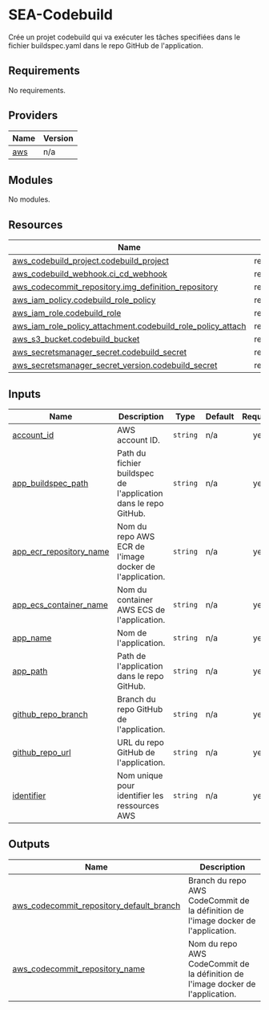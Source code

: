 # SEA-Codebuild
Crée un projet codebuild qui va exécuter les tâches specifiées dans le fichier buildspec.yaml dans le repo GitHub de l'application.
<!-- BEGIN_TF_DOCS -->
## Requirements

No requirements.

## Providers

| Name | Version |
|------|---------|
| <a name="provider_aws"></a> [aws](#provider\_aws) | n/a |

## Modules

No modules.

## Resources

| Name | Type |
|------|------|
| [aws_codebuild_project.codebuild_project](https://registry.terraform.io/providers/hashicorp/aws/latest/docs/resources/codebuild_project) | resource |
| [aws_codebuild_webhook.ci_cd_webhook](https://registry.terraform.io/providers/hashicorp/aws/latest/docs/resources/codebuild_webhook) | resource |
| [aws_codecommit_repository.img_definition_repository](https://registry.terraform.io/providers/hashicorp/aws/latest/docs/resources/codecommit_repository) | resource |
| [aws_iam_policy.codebuild_role_policy](https://registry.terraform.io/providers/hashicorp/aws/latest/docs/resources/iam_policy) | resource |
| [aws_iam_role.codebuild_role](https://registry.terraform.io/providers/hashicorp/aws/latest/docs/resources/iam_role) | resource |
| [aws_iam_role_policy_attachment.codebuild_role_policy_attach](https://registry.terraform.io/providers/hashicorp/aws/latest/docs/resources/iam_role_policy_attachment) | resource |
| [aws_s3_bucket.codebuild_bucket](https://registry.terraform.io/providers/hashicorp/aws/latest/docs/resources/s3_bucket) | resource |
| [aws_secretsmanager_secret.codebuild_secret](https://registry.terraform.io/providers/hashicorp/aws/latest/docs/resources/secretsmanager_secret) | resource |
| [aws_secretsmanager_secret_version.codebuild_secret](https://registry.terraform.io/providers/hashicorp/aws/latest/docs/resources/secretsmanager_secret_version) | resource |

## Inputs

| Name | Description | Type | Default | Required |
|------|-------------|------|---------|:--------:|
| <a name="input_account_id"></a> [account\_id](#input\_account\_id) | AWS account ID. | `string` | n/a | yes |
| <a name="input_app_buildspec_path"></a> [app\_buildspec\_path](#input\_app\_buildspec\_path) | Path du fichier buildspec de l'application dans le repo GitHub. | `string` | n/a | yes |
| <a name="input_app_ecr_repository_name"></a> [app\_ecr\_repository\_name](#input\_app\_ecr\_repository\_name) | Nom du repo AWS ECR de l'image docker de l'application. | `string` | n/a | yes |
| <a name="input_app_ecs_container_name"></a> [app\_ecs\_container\_name](#input\_app\_ecs\_container\_name) | Nom du container AWS ECS de l'application. | `string` | n/a | yes |
| <a name="input_app_name"></a> [app\_name](#input\_app\_name) | Nom de l'application. | `string` | n/a | yes |
| <a name="input_app_path"></a> [app\_path](#input\_app\_path) | Path de l'application dans le repo GitHub. | `string` | n/a | yes |
| <a name="input_github_repo_branch"></a> [github\_repo\_branch](#input\_github\_repo\_branch) | Branch du repo GitHub de l'application. | `string` | n/a | yes |
| <a name="input_github_repo_url"></a> [github\_repo\_url](#input\_github\_repo\_url) | URL du repo GitHub de l'application. | `string` | n/a | yes |
| <a name="input_identifier"></a> [identifier](#input\_identifier) | Nom unique pour identifier les ressources AWS | `string` | n/a | yes |

## Outputs

| Name | Description |
|------|-------------|
| <a name="output_aws_codecommit_repository_default_branch"></a> [aws\_codecommit\_repository\_default\_branch](#output\_aws\_codecommit\_repository\_default\_branch) | Branch du repo AWS CodeCommit de la définition de l'image docker de l'application. |
| <a name="output_aws_codecommit_repository_name"></a> [aws\_codecommit\_repository\_name](#output\_aws\_codecommit\_repository\_name) | Nom du repo AWS CodeCommit de la définition de l'image docker de l'application. |
<!-- END_TF_DOCS -->